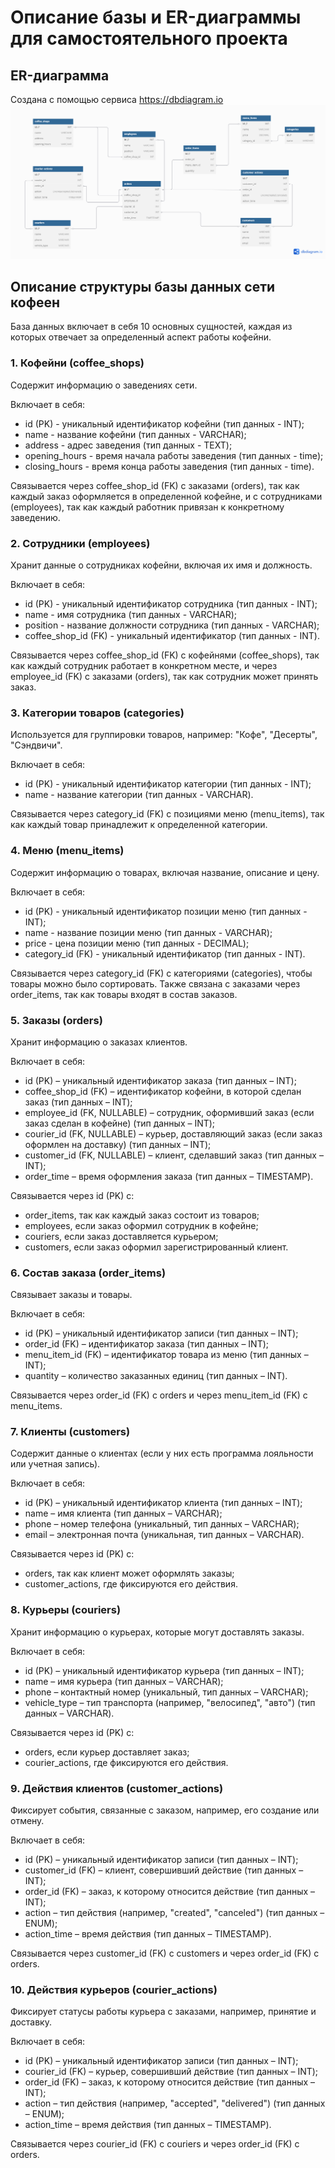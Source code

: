 # Описание базы и ER-диаграммы для самостоятельного проекта

## ER-диаграмма
Создана с помощью сервиса https://dbdiagram.io
![ER_Coffee_shops](https://github.com/BgKr-97/-/blob/main/ER_Coffee_shops.png)

## Описание структуры базы данных сети кофеен

База данных включает в себя 10 основных сущностей, каждая из которых отвечает за определенный аспект работы кофейни.

### 1. Кофейни (coffee_shops)
Содержит информацию о заведениях сети. 

Включает в себя:
- id (PK) - уникальный идентификатор кофейни (тип данных - INT);
- name - название кофейни (тип данных - VARCHAR);
- address - адрес заведения (тип данных - TEXT);
- opening_hours - время начала работы заведения (тип данных - time);
- closing_hours - время конца работы заведения (тип данных - time).

Связывается через coffee_shop_id (FK) с заказами (orders), так как каждый заказ оформляется в определенной кофейне, и с сотрудниками (employees), так как каждый работник привязан к конкретному заведению.

### 2. Сотрудники (employees)
Хранит данные о сотрудниках кофейни, включая их имя и должность. 

Включает в себя:
- id (PK) - уникальный идентификатор сотрудника (тип данных - INT);
- name - имя сотрудника (тип данных - VARCHAR);
- position - название должности сотрудника (тип данных - VARCHAR);
- coffee_shop_id (FK) - уникальный идентификатор (тип данных - INT).

Связывается через coffee_shop_id (FK) с кофейнями (coffee_shops), так как каждый сотрудник работает в конкретном месте, и через employee_id (FK) с заказами (orders), так как сотрудник может принять заказ.

### 3. Категории товаров (categories)
Используется для группировки товаров, например: "Кофе", "Десерты", "Сэндвичи". 

Включает в себя:
- id (PK) - уникальный идентификатор категории (тип данных - INT);
- name - название категории (тип данных - VARCHAR).
  
Связывается через category_id (FK) с позициями меню (menu_items), так как каждый товар принадлежит к определенной категории.

### 4. Меню (menu_items)
Содержит информацию о товарах, включая название, описание и цену. 

Включает в себя:
- id (PK) - уникальный идентификатор позиции меню (тип данных - INT);
- name - название позиции меню (тип данных - VARCHAR);
- price - цена позиции меню (тип данных - DECIMAL);
- category_id (FK) - уникальный идентификатор (тип данных - INT).

Связывается через category_id (FK) с категориями (categories), чтобы товары можно было сортировать. Также связана с заказами через order_items, так как товары входят в состав заказов.

### 5. Заказы (orders)
Хранит информацию о заказах клиентов.

Включает в себя:
- id (PK) – уникальный идентификатор заказа (тип данных – INT);
- coffee_shop_id (FK) – идентификатор кофейни, в которой сделан заказ (тип данных – INT);
- employee_id (FK, NULLABLE) – сотрудник, оформивший заказ (если заказ сделан в кофейне) (тип данных – INT);
- courier_id (FK, NULLABLE) – курьер, доставляющий заказ (если заказ оформлен на доставку) (тип данных – INT);
- customer_id (FK, NULLABLE) – клиент, сделавший заказ (тип данных – INT);
- order_time – время оформления заказа (тип данных – TIMESTAMP).

Связывается через id (PK) с:
- order_items, так как каждый заказ состоит из товаров;
- employees, если заказ оформил сотрудник в кофейне;
- couriers, если заказ доставляется курьером;
- customers, если заказ оформил зарегистрированный клиент.

### 6. Состав заказа (order_items)
Связывает заказы и товары.

Включает в себя:
- id (PK) – уникальный идентификатор записи (тип данных – INT);
- order_id (FK) – идентификатор заказа (тип данных – INT);
- menu_item_id (FK) – идентификатор товара из меню (тип данных – INT);
- quantity – количество заказанных единиц (тип данных – INT).

Связывается через order_id (FK) с orders и через menu_item_id (FK) с menu_items.

### 7. Клиенты (customers)
Содержит данные о клиентах (если у них есть программа лояльности или учетная запись).

Включает в себя:
- id (PK) – уникальный идентификатор клиента (тип данных – INT);
- name – имя клиента (тип данных – VARCHAR);
- phone – номер телефона (уникальный, тип данных – VARCHAR);
- email – электронная почта (уникальная, тип данных – VARCHAR).

Связывается через id (PK) с:
- orders, так как клиент может оформлять заказы;
- customer_actions, где фиксируются его действия.

### 8. Курьеры (couriers)
Хранит информацию о курьерах, которые могут доставлять заказы.

Включает в себя:
- id (PK) – уникальный идентификатор курьера (тип данных – INT);
- name – имя курьера (тип данных – VARCHAR);
- phone – контактный номер (уникальный, тип данных – VARCHAR);
- vehicle_type – тип транспорта (например, "велосипед", "авто") (тип данных – VARCHAR).

Связывается через id (PK) с:
- orders, если курьер доставляет заказ;
- courier_actions, где фиксируются его действия.

### 9. Действия клиентов (customer_actions)
Фиксирует события, связанные с заказом, например, его создание или отмену.

Включает в себя:
- id (PK) – уникальный идентификатор записи (тип данных – INT);
- customer_id (FK) – клиент, совершивший действие (тип данных – INT);
- order_id (FK) – заказ, к которому относится действие (тип данных – INT);
- action – тип действия (например, "created", "canceled") (тип данных – ENUM);
- action_time – время действия (тип данных – TIMESTAMP).

Связывается через customer_id (FK) с customers и через order_id (FK) с orders.

### 10. Действия курьеров (courier_actions)
Фиксирует статусы работы курьера с заказами, например, принятие и доставку.

Включает в себя:
- id (PK) – уникальный идентификатор записи (тип данных – INT);
- courier_id (FK) – курьер, совершивший действие (тип данных – INT);
- order_id (FK) – заказ, к которому относится действие (тип данных – INT);
- action – тип действия (например, "accepted", "delivered") (тип данных – ENUM);
- action_time – время действия (тип данных – TIMESTAMP).

Связывается через courier_id (FK) с couriers и через order_id (FK) с orders.



















